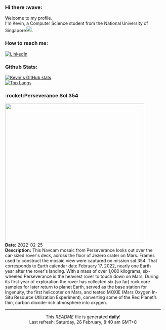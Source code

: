 <h3>Hi there :wave:</h3>

Welcome to my profile.   
I'm Kevin, a Computer Science student from the National University of Singapore<img src="https://img.icons8.com/color/96/000000/singapore-circular.png" width="20px"/>.</p>

<h3>How to reach me: </h3>
<a href="https://www.linkedin.com/in/kevin-foong/"><img alt="LinkedIn" src="https://img.shields.io/badge/linkedin-%230077B5.svg?&style=for-the-badge&logo=linkedin&logoColor=white" /></a> 

<h3>Github Stats: </h3> 

[![Kevin's GitHub stats](https://github-readme-stats.vercel.app/api?username=kevin9foong&theme=tokyonight)](https://github.com/anuraghazra/github-readme-stats) <br/>
[![Top Langs](https://github-readme-stats.vercel.app/api/top-langs/?username=kevin9foong&layout=compact&theme=tokyonight)](https://github.com/anuraghazra/github-readme-stats)

<h3>:rocket:Perseverance Sol 354</h3> 
<img width="450" src="https:&#x2F;&#x2F;apod.nasa.gov&#x2F;apod&#x2F;image&#x2F;2202&#x2F;PerseveranceSol354Nav1_1br2_KenKremer.jpg" /><br/>
<b>Date:</b> 2022-02-25<br/>
<b>Description:</b> This Navcam mosaic from Perseverance looks out over the car-sized rover&#39;s deck, across the floor of Jezero crater on Mars. Frames used to construct the mosaic view were captured on mission sol 354. That corresponds to Earth calendar date February 17, 2022, nearly one Earth year after the rover&#39;s landing. With a mass of over 1,000 kilograms, six-wheeled Perseverance is the heaviest rover to touch down on Mars. During its first year of exploration the rover has collected six (so far) rock core samples for later return to planet Earth, served as the base station for Ingenuity, the first helicopter on Mars, and tested MOXIE (Mars Oxygen In-Situ Resource Utilization Experiment), converting some of the Red Planet’s thin, carbon dioxide-rich atmosphere into oxygen.<br/>

------------
<p align="center">This <i>README</i> file is generated <b>daily</b>!</br>
Last refresh: Saturday, 26 February, 8:40 am GMT+8<br />